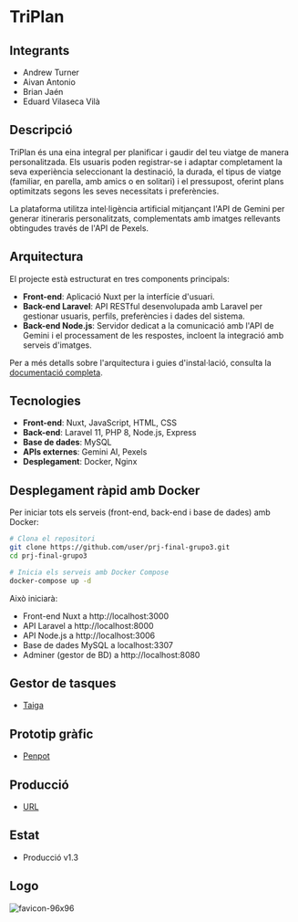 # TriPlan

## Integrants
- Andrew Turner
- Aivan Antonio
- Brian Jaén
- Eduard Vilaseca Vilà

## Descripció
TriPlan és una eina integral per planificar i gaudir del teu viatge de manera personalitzada. Els usuaris poden registrar-se i adaptar completament la seva experiència seleccionant la destinació, la durada, el tipus de viatge (familiar, en parella, amb amics o en solitari) i el pressupost, oferint plans optimitzats segons les seves necessitats i preferències.

La plataforma utilitza intel·ligència artificial mitjançant l'API de Gemini per generar itineraris personalitzats, complementats amb imatges rellevants obtingudes través de l'API de Pexels.

## Arquitectura
El projecte està estructurat en tres components principals:
- **Front-end**: Aplicació Nuxt per la interfície d'usuari.
- **Back-end Laravel**: API RESTful desenvolupada amb Laravel per gestionar usuaris, perfils, preferències i dades del sistema.
- **Back-end Node.js**: Servidor dedicat a la comunicació amb l'API de Gemini i el processament de les respostes, incloent la integració amb serveis d'imatges.

Per a més detalls sobre l'arquitectura i guies d'instal·lació, consulta la [documentació completa](./doc/README.md).

## Tecnologies
- **Front-end**: Nuxt, JavaScript, HTML, CSS
- **Back-end**: Laravel 11, PHP 8, Node.js, Express
- **Base de dades**: MySQL
- **APIs externes**: Gemini AI, Pexels
- **Desplegament**: Docker, Nginx

## Desplegament ràpid amb Docker
Per iniciar tots els serveis (front-end, back-end i base de dades) amb Docker:

```bash
# Clona el repositori
git clone https://github.com/user/prj-final-grupo3.git
cd prj-final-grupo3

# Inicia els serveis amb Docker Compose
docker-compose up -d
```

Això iniciarà:
- Front-end Nuxt a http://localhost:3000
- API Laravel a http://localhost:8000
- API Node.js a http://localhost:3006
- Base de dades MySQL a localhost:3307
- Adminer (gestor de BD) a http://localhost:8080

## Gestor de tasques
- [Taiga](https://tree.taiga.io/project/eduardv1-projecte-final/timeline)

## Prototip gràfic
- [Penpot](https://design.penpot.app/#/view/96c4bd8e-df43-800f-8005-9d45f12c808b?page-id=4f46a787-64aa-806f-8005-9d4687b1f6b8&section=interactions&index=0)

## Producció
- [URL](https://triplan.cat)

## Estat
- Producció v1.3

## Logo
![favicon-96x96](https://github.com/user-attachments/assets/f5ef9263-b3cc-463c-b600-3c474d4ad8b5)
